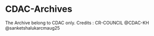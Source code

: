 # CDAC-Archives
The Archive belong to CDAC only. 
Credits : CR-COUNCIL @CDAC-KH
@sanketshalukarcmaug25
